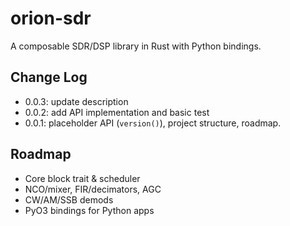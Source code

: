 # orion-sdr

A composable SDR/DSP library in Rust with Python bindings.

## Change Log
- 0.0.3: update description
- 0.0.2: add API implementation and basic test
- 0.0.1: placeholder API (`version()`), project structure, roadmap.

## Roadmap
- Core block trait & scheduler
- NCO/mixer, FIR/decimators, AGC
- CW/AM/SSB demods
- PyO3 bindings for Python apps

